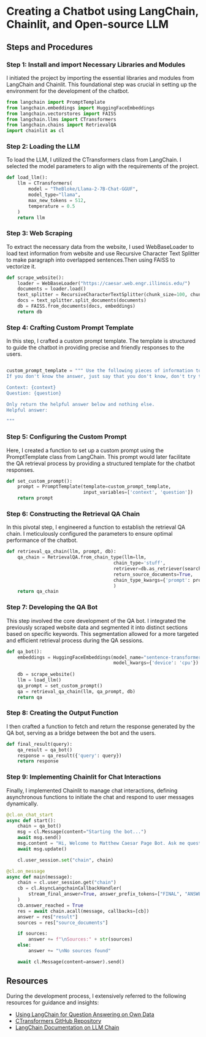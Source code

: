 
# Creating a Chatbot using LangChain, Chainlit, and Open-source LLM

## Steps and Procedures

### **Step 1: Install and import Necessary Libraries and Modules**

I initiated the project by importing the essential libraries and modules from LangChain and Chainlit. This foundational step was crucial in setting up the environment for the development of the chatbot.

```python
from langchain import PromptTemplate
from langchain.embeddings import HuggingFaceEmbeddings
from langchain.vectorstores import FAISS
from langchain.llms import CTransformers
from langchain.chains import RetrievalQA
import chainlit as cl
```

### **Step 2: Loading the LLM**

To load the LLM, I utilized the CTransformers class from LangChain. I selected the model parameters to align with the requirements of the project.

```python
def load_llm():
    llm = CTransformers(
        model = "TheBloke/Llama-2-7B-Chat-GGUF",
        model_type="llama",
        max_new_tokens = 512,
        temperature = 0.5
    )
    return llm
```


### **Step 3: Web Scraping**

To extract the necessary data from the website, I used WebBaseLoader to load text information from website and use Recursive Character Text Splitter to make paragraph into overlapped sentences.Then using FAISS to vectorize it.
```python
def scrape_website():
    loader = WebBaseLoader("https://caesar.web.engr.illinois.edu/")
    documents = loader.load()
    text_splitter = RecursiveCharacterTextSplitter(chunk_size=100, chunk_overlap=40)
    docs = text_splitter.split_documents(documents)
    db = FAISS.from_documents(docs, embeddings)
    return db
```

### **Step 4: Crafting Custom Prompt Template**

In this step, I crafted a custom prompt template. The template is structured to guide the chatbot in providing precise and friendly responses to the users.

```python

custom_prompt_template = """ Use the following pieces of information to answer the user's question. When user's question include 'he' or 'him' or 'his, it refers to Matthew Caesar.
If you don't know the answer, just say that you don't know, don't try to make up an answer. Your words should be precise and friendly.

Context: {context}
Question: {question}

Only return the helpful answer below and nothing else.
Helpful answer:

"""
```

### **Step 5: Configuring the Custom Prompt**

Here, I created a function to set up a custom prompt using the PromptTemplate class from LangChain. This prompt would later facilitate the QA retrieval process by providing a structured template for the chatbot responses.

```python
def set_custom_prompt():
    prompt = PromptTemplate(template=custom_prompt_template,
                            input_variables=['context', 'question'])
    return prompt
```

### **Step 6: Constructing the Retrieval QA Chain**

In this pivotal step, I engineered a function to establish the retrieval QA chain. I meticulously configured the parameters to ensure optimal performance of the chatbot.

```python
def retrieval_qa_chain(llm, prompt, db):
    qa_chain = RetrievalQA.from_chain_type(llm=llm,
                                       chain_type='stuff',
                                       retriever=db.as_retriever(search_kwargs={'k': 2}),
                                       return_source_documents=True,
                                       chain_type_kwargs={'prompt': prompt}
                                       )
    return qa_chain
```



### **Step 7: Developing the QA Bot**

This step involved the core development of the QA bot. I integrated the previously scraped website data and segmented it into distinct sections based on specific keywords. This segmentation allowed for a more targeted and efficient retrieval process during the QA sessions.

```python
def qa_bot():
    embeddings = HuggingFaceEmbeddings(model_name="sentence-transformers/all-MiniLM-L6-v2",
                                       model_kwargs={'device': 'cpu'})
    
    db = scrape_website()
    llm = load_llm()
    qa_prompt = set_custom_prompt()
    qa = retrieval_qa_chain(llm, qa_prompt, db)
    return qa
```

### **Step 8: Creating the Output Function**

I then crafted a function to fetch and return the response generated by the QA bot, serving as a bridge between the bot and the users.

```python
def final_result(query):
    qa_result = qa_bot()
    response = qa_result({'query': query})
    return response
```

### **Step 9: Implementing Chainlit for Chat Interactions**

Finally, I implemented Chainlit to manage chat interactions, defining asynchronous functions to initiate the chat and respond to user messages dynamically.

```python
@cl.on_chat_start
async def start():
    chain = qa_bot()
    msg = cl.Message(content="Starting the bot...")
    await msg.send()
    msg.content = "Hi, Welcome to Matthew Caesar Page Bot. Ask me questions!"
    await msg.update()

    cl.user_session.set("chain", chain)

@cl.on_message
async def main(message):
    chain = cl.user_session.get("chain")
    cb = cl.AsyncLangchainCallbackHandler(
        stream_final_answer=True, answer_prefix_tokens=["FINAL", "ANSWER"]
    )
    cb.answer_reached = True
    res = await chain.acall(message, callbacks=[cb])
    answer = res["result"]
    sources = res["source_documents"]

    if sources:
        answer += f"\nSources:" + str(sources)
    else:
        answer += "\nNo sources found"

    await cl.Message(content=answer).send()
```

## Resources

During the development process, I extensively referred to the following resources for guidance and insights:

- [Using LangChain for Question Answering on Own Data](https://medium.com/@onkarmishra/using-langchain-for-question-answering-on-own-data-3af0a82789ed)
- [CTransformers GitHub Repository](https://github.com/marella/ctransformers)
- [LangChain Documentation on LLM Chain](https://python.langchain.com/docs/modules/chains/foundational/llm_chain)

